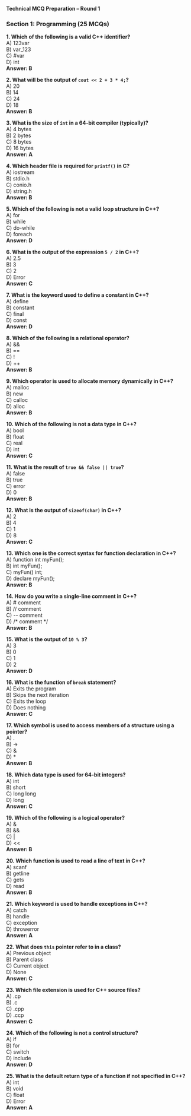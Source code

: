 **Technical MCQ Preparation – Round 1**

### Section 1: Programming (25 MCQs)

**1. Which of the following is a valid C++ identifier?**  
A) 123var  
B) var_123  
C) #var  
D) int  
**Answer: B**

**2. What will be the output of `cout << 2 + 3 * 4;`?**  
A) 20  
B) 14  
C) 24  
D) 18  
**Answer: B**

**3. What is the size of `int` in a 64-bit compiler (typically)?**  
A) 4 bytes  
B) 2 bytes  
C) 8 bytes  
D) 16 bytes  
**Answer: A**

**4. Which header file is required for `printf()` in C?**  
A) iostream  
B) stdio.h  
C) conio.h  
D) string.h  
**Answer: B**

**5. Which of the following is not a valid loop structure in C++?**  
A) for  
B) while  
C) do-while  
D) foreach  
**Answer: D**

**6. What is the output of the expression `5 / 2` in C++?**  
A) 2.5  
B) 3  
C) 2  
D) Error  
**Answer: C**

**7. What is the keyword used to define a constant in C++?**  
A) define  
B) constant  
C) final  
D) const  
**Answer: D**

**8. Which of the following is a relational operator?**  
A) &&  
B) ==  
C) !  
D) ++  
**Answer: B**

**9. Which operator is used to allocate memory dynamically in C++?**  
A) malloc  
B) new  
C) calloc  
D) alloc  
**Answer: B**

**10. Which of the following is not a data type in C++?**  
A) bool  
B) float  
C) real  
D) int  
**Answer: C**

**11. What is the result of `true && false || true`?**  
A) false  
B) true  
C) error  
D) 0  
**Answer: B**

**12. What is the output of `sizeof(char)` in C++?**  
A) 2  
B) 4  
C) 1  
D) 8  
**Answer: C**

**13. Which one is the correct syntax for function declaration in C++?**  
A) function int myFun();  
B) int myFun();  
C) myFun() int;  
D) declare myFun();  
**Answer: B**

**14. How do you write a single-line comment in C++?**  
A) # comment  
B) // comment  
C) -- comment  
D) /* comment */  
**Answer: B**

**15. What is the output of `10 % 3`?**  
A) 3  
B) 0  
C) 1  
D) 2  
**Answer: D**

**16. What is the function of `break` statement?**  
A) Exits the program  
B) Skips the next iteration  
C) Exits the loop  
D) Does nothing  
**Answer: C**

**17. Which symbol is used to access members of a structure using a pointer?**  
A) .  
B) ->  
C) &  
D) *  
**Answer: B**

**18. Which data type is used for 64-bit integers?**  
A) int  
B) short  
C) long long  
D) long  
**Answer: C**

**19. Which of the following is a logical operator?**  
A) &  
B) &&  
C) |  
D) <<  
**Answer: B**

**20. Which function is used to read a line of text in C++?**  
A) scanf  
B) getline  
C) gets  
D) read  
**Answer: B**

**21. Which keyword is used to handle exceptions in C++?**  
A) catch  
B) handle  
C) exception  
D) throwerror  
**Answer: A**

**22. What does `this` pointer refer to in a class?**  
A) Previous object  
B) Parent class  
C) Current object  
D) None  
**Answer: C**

**23. Which file extension is used for C++ source files?**  
A) .cp  
B) .c  
C) .cpp  
D) .ccp  
**Answer: C**

**24. Which of the following is not a control structure?**  
A) if  
B) for  
C) switch  
D) include  
**Answer: D**

**25. What is the default return type of a function if not specified in C++?**  
A) int  
B) void  
C) float  
D) Error  
**Answer: A**

